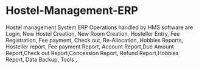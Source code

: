 # Hostel-Management-ERP
Hostel management System ERP Operations handled by HMS software are Login, New Hostel Creation, New Room Creation, Hosteller Entry, Fee Registration, Fee payment, Check out, Re-Allocation, Hobbies Reports, Hosteller report, Fee  payment Report, Account Report,Due Amount Report,Check out Report,Concession Report, Refund Report,Hobbies Report, Data Backup, Tools , 
